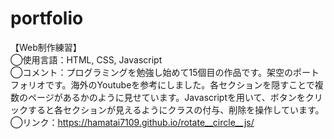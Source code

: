 # portfolio

【Web制作練習】<br>
◯使用言語：HTML, CSS, Javascript<br>
◯コメント：プログラミングを勉強し始めて15個目の作品です。架空のポートフォリオです。海外のYoutubeを参考にしました。各セクションを隠すことで複数のページがあるかのように見せています。Javascriptを用いて、ボタンをクリックすると各セクションが見えるようにクラスの付与、削除を操作しています。<br>
◯リンク：https://hamatai7109.github.io/rotate__circle__js/
